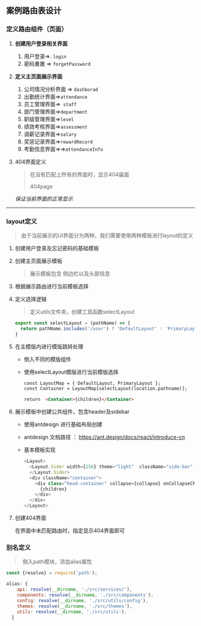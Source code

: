 ## 案例路由表设计



### 定义路由组件（页面）

1. **创建用户登录相关界面**
   1. 用户登录=>. `login`
   2. 密码重置 => `forgetPassword`
2. **定义主页面展示界面**
   1. 公司情况分析界面 => `dashborad`
   2. 出勤统计界面=>`attendance`
   3. 员工管理界面=>` staff`
   4. 部门管理界面=>`department`
   5. 职级管理界面=>`level`
   6. 绩效考核界面=>`assessment`
   7. 调薪记录界面=>`salary`
   8. 奖惩记录界面=>`rewardRecord`
   9. 考勤信息界面=>=>`attendanceInfo`

3. 404界面定义

   > 在没有匹配上所有的界面时，显示404届面
   >
   > 404page

   *保证当前界面的正常显示*

---



### layout定义

> 由于当前展示的UI界面分为两种，我们需要使用两种模板进行layout的定义

1. 创建用户登录及忘记密码的基础模板

2. 创建主页面展示模板

   > 展示模板包含 侧边栏以及头部信息

3. 根据展示路由进行当前模板选择

4. 定义选择逻辑

   > 定义utils文件夹，创建工具函数selectLayout

   ```js
   export const selectLayout = (pathName) => {
     return pathName.includes('/user') ? 'DefaultLayout' : 'PrimaryLayout'
   }
   ```

5. 在主模版内进行模版跳转处理

   - 倒入不同的模版组件

   - 使用selectLayout模版进行当前模版选择

     ```html
     const LayoutMap = { DefaultLayout, PrimaryLayout };
     const Container = LayoutMap[selectLayout(location.pathname)];
     
     return  <Container>{children}</Container>
     ```

6. 展示模板中创建公共组件，包含header及sidebar

   - 使用antdesign 进行基础布局创建

   - antdesign 文档路径 ： https://ant.design/docs/react/introduce-cn

   - 基本模板实现

     ```js
     <Layout>
       <Layout.Sider width={256} theme="light"  className="side-bar" >
       </Layout.Sider>
       <div className="container">
         <div class="head-container" collapse={collapse} onCollapseChange={changeCollapseStatus} >
           {children}
         </div>
       </div>
     </Layout>
     ```

7. 创建404界面

   在界面中未匹配路由时，指定显示404界面即可



### 别名定义

> ​	倒入path模块，添加alias属性

```js
const {resolve} = require('path');  

alias: {
    api: resolve(__dirname, './src/services/'), 
    components: resolve(__dirname, './src/components'),
    config: resolve(__dirname, './src/utils/config'),
    themes: resolve(__dirname, './src/themes'),
    utils: resolve(__dirname, './src/utils'),
  }
```

